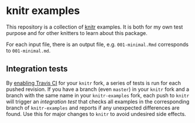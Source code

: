 # knitr examples

This repository is a collection of [knitr](http://yihui.name/knitr) examples. It is both for my own test purpose and for other knitters to learn about this package.

For each input file, there is an output file, e.g. `001-minimal.Rmd` corresponds to `001-minimal.md`.

## Integration tests

By [enabling Travis CI](https://travis-ci.org/profile) for your `knitr` fork, a series of tests is run for each pushed revision.  If you have a branch (even `master`) in your `knitr` fork and a branch with the same name in your `knitr-examples` fork, each push to `knitr` will trigger an *integration test* that checks all examples in the corresponding branch of `knitr-examples` and reports if any unexpected differences are found.  Use this for major changes to `knitr` to avoid undesired side effects.
